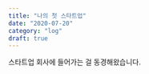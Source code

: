 ```yaml
---
title: "나의 첫 스타트업"
date: "2020-07-20"
category: "log"
draft: true
---
```


스타트업 회사에 들어가는 걸 동경해왔습니다.
